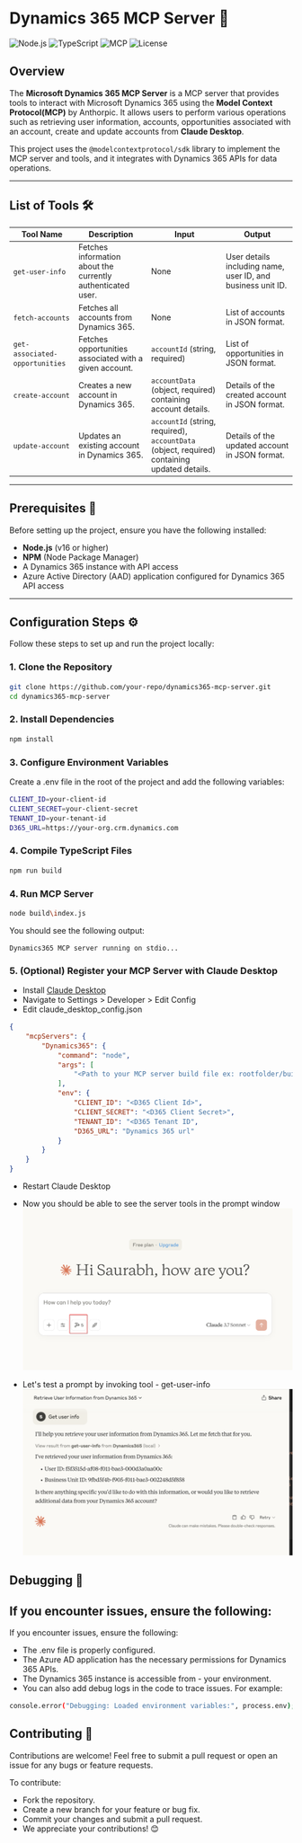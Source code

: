 # Dynamics 365 MCP Server 🚀

![Node.js](https://img.shields.io/badge/Node.js-v16%2B-green)
![TypeScript](https://img.shields.io/badge/TypeScript-4.x-blue)
![MCP](https://img.shields.io/badge/MCP-orange)
![License](https://img.shields.io/badge/License-MIT-yellow)

## Overview

The **Microsoft Dynamics 365 MCP Server** is a MCP server that provides tools to interact with Microsoft Dynamics 365 using the **Model Context Protocol(MCP)** by Anthorpic. It allows users to perform various operations such as retrieving user information, accounts, opportunities associated with an account, create and update accounts from **Claude Desktop**.

This project uses the `@modelcontextprotocol/sdk` library to implement the MCP server and tools, and it integrates with Dynamics 365 APIs for data operations.

---

## List of Tools 🛠️

| **Tool Name**                  | **Description**                                             | **Input**                                                                                    | **Output**                                                  |
| ------------------------------ | ----------------------------------------------------------- | -------------------------------------------------------------------------------------------- | ----------------------------------------------------------- |
| `get-user-info`                | Fetches information about the currently authenticated user. | None                                                                                         | User details including name, user ID, and business unit ID. |
| `fetch-accounts`               | Fetches all accounts from Dynamics 365.                     | None                                                                                         | List of accounts in JSON format.                            |
| `get-associated-opportunities` | Fetches opportunities associated with a given account.      | `accountId` (string, required)                                                               | List of opportunities in JSON format.                       |
| `create-account`               | Creates a new account in Dynamics 365.                      | `accountData` (object, required) containing account details.                                 | Details of the created account in JSON format.              |
| `update-account`               | Updates an existing account in Dynamics 365.                | `accountId` (string, required), `accountData` (object, required) containing updated details. | Details of the updated account in JSON format.              |

---

## Prerequisites 📝

Before setting up the project, ensure you have the following installed:

- **Node.js** (v16 or higher)
- **NPM** (Node Package Manager)
- A Dynamics 365 instance with API access
- Azure Active Directory (AAD) application configured for Dynamics 365 API access

---

## Configuration Steps ⚙️

Follow these steps to set up and run the project locally:

### 1. Clone the Repository

```sh
git clone https://github.com/your-repo/dynamics365-mcp-server.git
cd dynamics365-mcp-server
```

### 2. Install Dependencies

```sh
npm install
```

### 3. Configure Environment Variables

Create a .env file in the root of the project and add the following variables:

```sh
CLIENT_ID=your-client-id
CLIENT_SECRET=your-client-secret
TENANT_ID=your-tenant-id
D365_URL=https://your-org.crm.dynamics.com

```

### 4. Compile TypeScript Files

```sh
npm run build

```

### 4. Run MCP Server

```sh
node build\index.js
```

You should see the following output:

```plaintext
Dynamics365 MCP server running on stdio...
```
### 5. (Optional) Register your MCP Server with Claude Desktop
- Install [Claude Desktop](https://claude.ai/download)
- Navigate to Settings > Developer > Edit Config
- Edit claude_desktop_config.json
```json
{
    "mcpServers": {
        "Dynamics365": {
            "command": "node",
            "args": [
                "<Path to your MCP server build file ex: rootfolder/build/index.js>}"
            ],
            "env": {
                "CLIENT_ID": "<D365 Client Id>",
                "CLIENT_SECRET": "<D365 Client Secret>",
                "TENANT_ID": "<D365 Tenant ID",
                "D365_URL": "Dynamics 365 url"
            }
        }
    }
}
```
- Restart Claude Desktop 
- Now you should be able to see the server tools in the prompt window
![ Claude Server Tools](/images/Claude_Server_Tools_Setup.png)

- Let's test a prompt by invoking tool - get-user-info
![ Get User Tool Test](/images/get_user_tool_test.png)

## Debugging 🐛

## If you encounter issues, ensure the following:

If you encounter issues, ensure the following:

- The .env file is properly configured.
- The Azure AD application has the necessary permissions for Dynamics 365 APIs.
- The Dynamics 365 instance is accessible from - your environment.
- You can also add debug logs in the code to trace issues. For example:

```sh
console.error("Debugging: Loaded environment variables:", process.env);
```

## Contributing 🤝

Contributions are welcome! Feel free to submit a pull request or open an issue for any bugs or feature requests.

To contribute:

- Fork the repository.
- Create a new branch for your feature or bug fix.
- Commit your changes and submit a pull request.
- We appreciate your contributions! 😊
